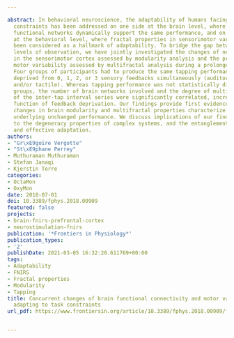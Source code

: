 ---
abstract: In behavioral neuroscience, the adaptability of humans facing different
  constraints has been addressed on one side at the brain level, where a variety of
  functional networks dynamically support the same performance, and on the other side
  at the behavioral level, where fractal properties in sensorimotor variables have
  been considered as a hallmark of adaptability. To bridge the gap between the two
  levels of observation, we have jointly investigated the changes of network connectivity
  in the sensorimotor cortex assessed by modularity analysis and the properties of
  motor variability assessed by multifractal analysis during a prolonged tapping task.
  Four groups of participants had to produce the same tapping performance while being
  deprived from 0, 1, 2, or 3 sensory feedbacks simultaneously (auditory and/or visual
  and/or tactile). Whereas tapping performance was not statistically different across
  groups, the number of brain networks involved and the degree of multifractality
  of the inter-tap interval series were significantly correlated, increasing as a
  function of feedback deprivation. Our findings provide first evidence that concomitant
  changes in brain modularity and multifractal properties characterize adaptations
  underlying unchanged performance. We discuss implications of our findings with respect
  to the degeneracy properties of complex systems, and the entanglement of adaptability
  and effective adaptation.
authors:
- "Gr\xE9goire Vergotte"
- "St\xE9phane Perrey"
- Muthuraman Muthuraman
- Stefan Janaqi
- Kjerstin Torre
categories:
- OctaMon
- OxyMon
date: 2018-07-01
doi: 10.3389/fphys.2018.00909
featured: false
projects:
- brain-fnirs-prefrontal-cortex
- neurostimulation-fnirs
publication: '*Frontiers in Physiology*'
publication_types:
- '2'
publishDate: 2021-03-05 16:32:20.611769+00:00
tags:
- Adaptability
- FNIRS
- Fractal properties
- Modularity
- Tapping
title: Concurrent changes of brain functional connectivity and motor variability when
  adapting to task constraints
url_pdf: https://www.frontiersin.org/article/10.3389/fphys.2018.00909/full

---

